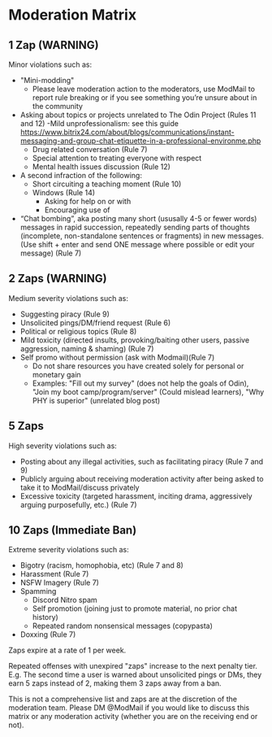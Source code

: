 # Moderation Matrix

## 1 Zap (WARNING) 
Minor violations such as:
- "Mini-modding"
  - Please leave moderation action to the moderators, use ModMail to report rule breaking or if you see something you’re unsure about in the community
- Asking about topics or projects unrelated to The Odin Project (Rules 11 and 12)
-Mild unprofessionalism: see this guide https://www.bitrix24.com/about/blogs/communications/instant-messaging-and-group-chat-etiquette-in-a-professional-environme.php 
  - Drug related conversation (Rule 7)
  - Special attention to treating everyone with respect
  - Mental health issues discussion (Rule 12)
- A second infraction of the following:
  - Short circuiting a teaching moment (Rule 10)
  - Windows (Rule 14)
    - Asking for help on or with
    - Encouraging use of
- “Chat bombing”, aka posting many short (ususally 4-5 or fewer words) messages in rapid succession, repeatedly sending parts of thoughts (incomplete, non-standalone sentences or fragments) in new messages. (Use shift + enter and send ONE message where possible or edit your message) (Rule 7)

## 2 Zaps (WARNING)
Medium severity violations such as: 
- Suggesting piracy (Rule 9)
- Unsolicited pings/DM/friend request (Rule 6)
- Political or religious topics (Rule 8)
- Mild toxicity (directed insults, provoking/baiting other users, passive aggression, naming & shaming) (Rule 7)
- Self promo without permission (ask with Modmail)(Rule 7)
  - Do not share resources you have created solely for personal or monetary gain
  - Examples: "Fill out my survey" (does not help the goals of Odin), "Join my boot camp/program/server" (Could mislead learners), "Why PHY is superior" (unrelated blog post)

## 5 Zaps
High severity violations such as: 
- Posting about any illegal activities, such as facilitating piracy (Rule 7 and 9)
- Publicly arguing about receiving moderation activity after being asked to take it to ModMail/discuss privately 
- Excessive toxicity (targeted harassment, inciting drama, aggressively arguing purposefully, etc.) (Rule 7)

## 10 Zaps (Immediate Ban)
Extreme severity violations such as: 
- Bigotry (racism, homophobia, etc) (Rule 7 and 8)
- Harassment (Rule 7)
- NSFW Imagery (Rule 7)
- Spamming 
  - Discord Nitro spam
  - Self promotion (joining just to promote material, no prior chat history)
  - Repeated random nonsensical messages (copypasta)
- Doxxing (Rule 7)

Zaps expire at a rate of 1 per week. 

Repeated offenses with unexpired "zaps" increase to the next penalty tier. E.g. The second time a user is warned about unsolicited pings or DMs, they earn 5 zaps instead of 2, making them 3 zaps away from a ban.

This is not a comprehensive list and zaps are at the discretion of the moderation team. Please DM @ModMail if you would like to discuss this matrix or any moderation activity (whether you are on the receiving end or not). 



